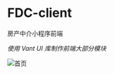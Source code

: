 # FDC-client
房产中介小程序前端


*使用 Vant UI 库制作前端大部分模块*


![首页](https://user-images.githubusercontent.com/96331179/199449494-7f59f0c6-ebc5-4a23-ba00-d36e205c7b92.jpg)



